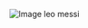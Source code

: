 ![Image leo messi](https://www.si.com/.image/ar_1:1%2Cc_fill%2Ccs_srgb%2Cfl_progressive%2Cq_auto:good%2Cw_1200/MTgyMTExODQxMzk5MzUwNDAz/lionel-messi-points-up-copa-america.jpg)
